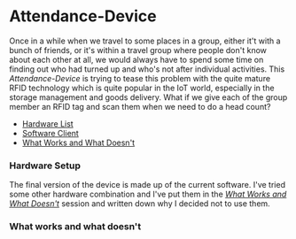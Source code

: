 # Attendance-Device

Once in a while when we travel to some places in a group, either it't with a bunch of friends, or it's within a travel group where people don't know about each other at all, we would always have to spend some time on finding out who had turned up and who's not after individual activities. This *Attendance-Device* is trying to tease this problem with the quite mature RFID technology which is quite popular in the IoT world, especially in the storage management and goods delivery. What if we give each of the group member an RFID tag and scan them when we need to do a head count? 

* [Hardware List](heardware-list)
* [Software Client](software-client)
* [What Works and What Doesn't](what-works-and-what-doesn\'t)

### Hardware Setup

The final version of the device is made up of the current software. I've tried some other hardware combination and I've put them in the [*What Works and What Doesn't*]() session and written down why I decided not to use them. 



### What works and what doesn't

